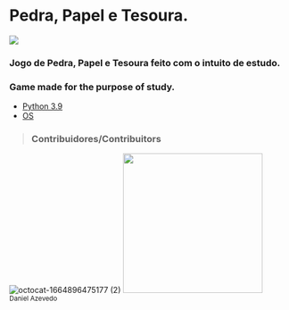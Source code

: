 <h1>Pedra, Papel e Tesoura.</h1>

<p>
<img src="http://img.shields.io/static/v1?label=STATUS&message=%20TEST&color=blueviolet&style=for-the-badge"/> 
</p>

<h3>Jogo de Pedra, Papel e Tesoura feito com o intuito de estudo.</h3>
<h3>Game made for the purpose of study.</h3>

- [Python 3.9](https://www.python.org/)
- [OS](https://docs.python.org/3/library/os.html)

> <h3>Contribuidores/Contribuitors</h3>

![octocat-1664896475177 (2)](https://user-images.githubusercontent.com/60473748/193859722-6fef2b23-a921-4c41-a600-487de23176b8.png)
<img src="https://avatars.githubusercontent.com/u/60473748?s=400&u=dde6f4919a91bc1d5c33737be4259f845a0ee553&v=4" width=250><br><sub>Daniel Azevedo</sub>
 
